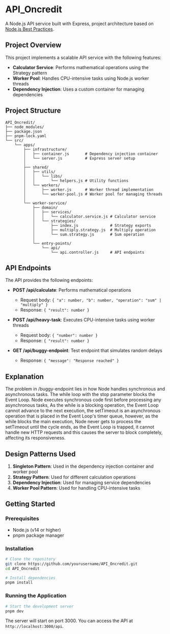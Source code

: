 # API_Oncredit

A Node.js API service built with Express, project architecture based on [Node.js Best Practices](https://github.com/goldbergyoni/nodebestpractices).

## Project Overview

This project implements a scalable API service with the following features:

- **Calculator Service**: Performs mathematical operations using the Strategy pattern
- **Worker Pool**: Handles CPU-intensive tasks using Node.js worker threads
- **Dependency Injection**: Uses a custom container for managing dependencies

## Project Structure

```
API_Oncredit/
├── node_modules/
├── package.json
├── pnpm-lock.yaml
└── src/
    └── apps/
        ├── infrastructure/
        │   ├── container.js       # Dependency injection container
        │   └── server.js          # Express server setup
        │
        ├── shared/
        │   ├── utils/
        │   │   └── libs/
        │   │       └── helpers.js # Utility functions
        │   └── workers/
        │       ├── worker.js      # Worker thread implementation
        │       └── worker-pool.js # Worker pool for managing threads
        │
        └── worker-service/
            ├── domain/
            │   ├── services/
            │   │   └── calculator.service.js # Calculator service
            │   └── strategies/
            │       ├── index.js              # Strategy exports
            │       ├── multiply.strategy.js  # Multiply operation
            │       └── sum.strategy.js       # Sum operation
            │
            └── entry-points/
                └── api/
                    └── api.controller.js     # API endpoints
```


## API Endpoints

The API provides the following endpoints:

- **POST /api/calculate**: Performs mathematical operations
  - Request body: `{ "a": number, "b": number, "operation": "sum" | "multiply" }`
  - Response: `{ "result": number }`

- **POST /api/heavy-task**: Executes CPU-intensive tasks using worker threads
  - Request body: `{ "number": number }`
  - Response: `{ "result": number }`

- **GET /api/buggy-endpoint**: Test endpoint that simulates random delays
  - Response: `{ "message": "Response reached" }`

## Explanation

The problem in /buggy-endpoint lies in how Node handles synchronous and asynchronous tasks. The while loop with the stop parameter blocks the Event Loop. Node executes synchronous code first before processing any asynchronous tasks, As the while is a blocking operation, the Event Loop cannot advance to the next execution, the setTimeout is an asynchronous operation that is placed in the Event Loop's timer queue, however, as the while blocks the main execution, Node never gets to process the setTimeout until the cycle ends, as the Event Loop is trapped, it cannot handle new HTTP requests and this causes the server to block completely, affecting its responsiveness.


## Design Patterns Used

1. **Singleton Pattern**: Used in the dependency injection container and worker pool
2. **Strategy Pattern**: Used for different calculation operations
3. **Dependency Injection**: Used for managing service dependencies
4. **Worker Pool Pattern**: Used for handling CPU-intensive tasks

## Getting Started

### Prerequisites

- Node.js (v14 or higher)
- pnpm package manager

### Installation

```bash
# Clone the repository
git clone https://github.com/yourusername/API_Oncredit.git
cd API_Oncredit

# Install dependencies
pnpm install
```

### Running the Application

```bash
# Start the development server
pnpm dev
```

The server will start on port 3000. You can access the API at `http://localhost:3000/api`.
